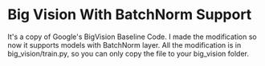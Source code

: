 # Big Vision With BatchNorm Support
 
It's a copy of Google's BigVision Baseline Code. I made the modification so now it supports models with BatchNorm layer.
All the modification is in big_vision/train.py, so you can only copy the file to your big_vision folder.
